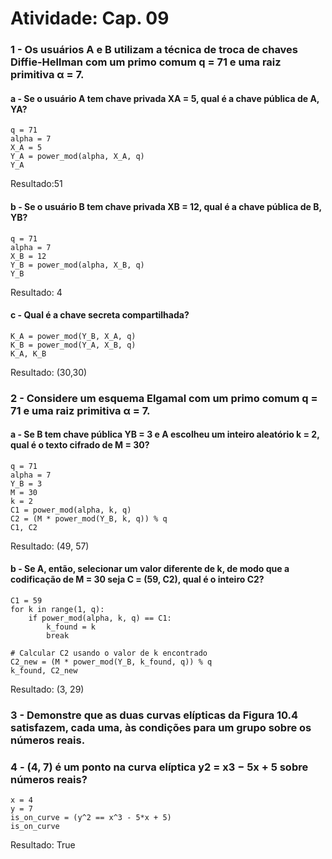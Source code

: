 # Atividade: Cap. 09

### 1 - Os usuários A e B utilizam a técnica de troca de chaves Diffie-Hellman com um primo comum q = 71 e uma raiz primitiva α = 7.

#### a - Se o usuário A tem chave privada XA = 5, qual é a chave pública de A, YA?

```
q = 71
alpha = 7
X_A = 5
Y_A = power_mod(alpha, X_A, q)
Y_A
```

Resultado:51

#### b - Se o usuário B tem chave privada XB = 12, qual é a chave pública de B, YB?

```
q = 71
alpha = 7
X_B = 12
Y_B = power_mod(alpha, X_B, q)
Y_B
```

Resultado: 4

#### c - Qual é a chave secreta compartilhada?

```
K_A = power_mod(Y_B, X_A, q)
K_B = power_mod(Y_A, X_B, q)
K_A, K_B
```

Resultado: (30,30)

### 2 - Considere um esquema Elgamal com um primo comum q = 71 e uma raiz primitiva α = 7.

#### a - Se B tem chave pública YB = 3 e A escolheu um inteiro aleatório k = 2, qual é o texto cifrado de M = 30?

```
q = 71
alpha = 7
Y_B = 3
M = 30
k = 2
C1 = power_mod(alpha, k, q)
C2 = (M * power_mod(Y_B, k, q)) % q
C1, C2
```

Resultado: (49, 57)

#### b - Se A, então, selecionar um valor diferente de k, de modo que a codificação de M = 30 seja C = (59, C2), qual é o inteiro C2?

```
C1 = 59
for k in range(1, q):
    if power_mod(alpha, k, q) == C1:
        k_found = k
        break

# Calcular C2 usando o valor de k encontrado
C2_new = (M * power_mod(Y_B, k_found, q)) % q
k_found, C2_new
```

Resultado: (3, 29)

### 3 - Demonstre que as duas curvas elípticas da Figura 10.4 satisfazem, cada uma, às condições para um grupo sobre os números reais.

### 4 - (4, 7) é um ponto na curva elíptica y2 = x3 − 5x + 5 sobre números reais?

```
x = 4
y = 7
is_on_curve = (y^2 == x^3 - 5*x + 5)
is_on_curve
```

Resultado: True

